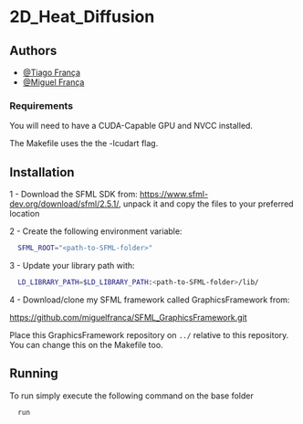 # 2D_Heat_Diffusion

## Authors

- [@Tiago França](https://github.com/TaigoFr)
- [@Miguel França](https://github.com/miguelfranca)

### Requirements
You will need to have a CUDA-Capable GPU and NVCC installed. 

The Makefile uses the the -lcudart flag.

## Installation
1 - Download the SFML SDK from: https://www.sfml-dev.org/download/sfml/2.5.1/,
unpack it and copy the files to your preferred location

2 - Create the following environment variable:

```bash
  SFML_ROOT="<path-to-SFML-folder>"
```

3 - Update your library path with:

```bash
  LD_LIBRARY_PATH=$LD_LIBRARY_PATH:<path-to-SFML-folder>/lib/
```

4 - Download/clone my SFML framework called GraphicsFramework from:

https://github.com/miguelfranca/SFML_GraphicsFramework.git

Place this GraphicsFramework repository on ```../``` relative to this repository.
You can change this on the Makefile too.
## Running

To run simply execute the following command on the base folder

```bash
  run
```
